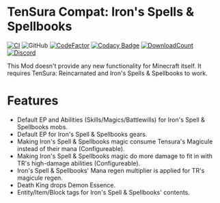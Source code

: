 # TenSura Compat: Iron's Spells & Spellbooks

[![CI](https://github.com/ManasMods/reincarnated_mod/workflows/CI/badge.svg)](https://github.com/ManasMods/reincarnated_mod/actions/workflows/gradle_ci.yml)
![GitHub](https://img.shields.io/github/last-commit/thereapr/reincarnated_mod?logo=git&logoColor=FFFFFF)
[![CodeFactor](https://www.codefactor.io/repository/github/manasmods/reincarnated_mod/badge/master)](https://www.codefactor.io/repository/github/manasmods/reincarnated_mod/overview/master)
[![Codacy Badge](https://app.codacy.com/project/badge/Grade/b659e6afad474179a81579681ff34ccf)](https://www.codacy.com/gh/ManasMods/reincarnated_mod/dashboard?utm_source=github.com&amp;utm_medium=referral&amp;utm_content=ManasMods/reincarnated_mod&amp;utm_campaign=Badge_Grade)
[![DownloadCount](https://cf.way2muchnoise.eu/full_643695_downloads.svg)](https://www.curseforge.com/minecraft/mc-mods/tensura-mod-that-time-i-got-reincarnated-as-a-slime)
[![Discord](https://img.shields.io/discord/831767201966456852.svg?color=7289DA&label=discord&logo=discord&logoColor=FFFFFF)](https://discord.gg/D9TkjYPpcg)

This Mod doesn't provide any new functionality for Minecraft itself. It requires TenSura: Reincarnated and Iron's Spells & Spellbooks to work.

# Features
- Default EP and Abilities (Skills/Magics/Battlewills) for Iron's Spell & Spellbooks mobs.
- Default EP for Iron's Spell & Spellbooks gears.
- Making Iron's Spell & Spellbooks magic consume Tensura's Magicule instead of their mana (Configureable).
- Making Iron's Spell & Spellbooks magic do more damage to fit in with TR's high-damage abilities (Configureable).
- Iron's Spell & Spellbooks' Mana regen multiplier is applied for TR's magicule regen.
- Death King drops Demon Essence.
- Entity/Item/Block tags for Iron's Spell & Spellbooks' contents.
